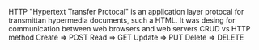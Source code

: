 HTTP "Hypertext Transfer Protocal" is an application layer protocal for transmittan hypermedia documents, such a HTML. It was desing for communication between web browsers and web servers
CRUD vs HTTP method
    Create => POST
    Read => GET
    Update => PUT
    Delete => DELETE